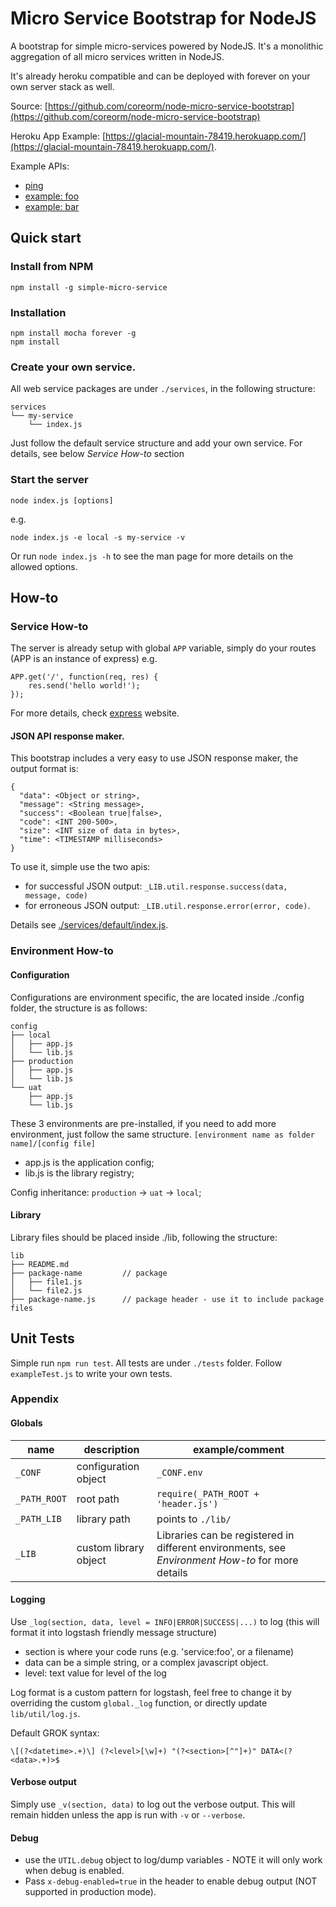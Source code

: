 # Micro Service Bootstrap for NodeJS

A bootstrap for simple micro-services powered by NodeJS. It's a monolithic aggregation of all micro services written in NodeJS. 

It's already heroku compatible and can be deployed with forever on your own server stack as well.

Source: [https://github.com/coreorm/node-micro-service-bootstrap](https://github.com/coreorm/node-micro-service-bootstrap)

Heroku App Example: [https://glacial-mountain-78419.herokuapp.com/](https://glacial-mountain-78419.herokuapp.com/).

Example APIs:
- [ping](https://glacial-mountain-78419.herokuapp.com/ping)
- [example: foo](https://glacial-mountain-78419.herokuapp.com/example/foo)
- [example: bar](https://glacial-mountain-78419.herokuapp.com/example/bar)

## Quick start

### Install from NPM

`npm install -g simple-micro-service`

### Installation

```
npm install mocha forever -g
npm install
```


### Create your own service.

All web service packages are under `./services`, in the following structure:

```
services
└── my-service
    └── index.js
```

Just follow the default service structure and add your own service. For details, see below *Service How-to* section

### Start the server

`node index.js [options]`

e.g.
```
node index.js -e local -s my-service -v
```

Or run `node index.js -h` to see the man page for more details on the allowed options.


## How-to

### Service How-to 

The server is already setup with global `APP` variable, simply do your routes (APP is an instance of express) e.g.

```
APP.get('/', function(req, res) {
    res.send('hello world!');
});
```
For more details, check [express](https://expressjs.com/) website.

#### JSON API response maker.

This bootstrap includes a very easy to use JSON response maker, the output format is: 
```
{
  "data": <Object or string>,
  "message": <String message>,
  "success": <Boolean true|false>,
  "code": <INT 200-500>,
  "size": <INT size of data in bytes>,
  "time": <TIMESTAMP milliseconds>
}
```

To use it, simple use the two apis: 
- for successful JSON output: `_LIB.util.response.success(data, message, code)`
- for erroneous JSON output: `_LIB.util.response.error(error, code)`.

Details see [./services/default/index.js](https://github.com/coreorm/node-micro-service-bootstrap/blob/master/services/default/index.js#L52).

### Environment How-to

#### Configuration

Configurations are environment specific, the are located inside ./config folder, the structure is as follows:

```
config
├── local
│   ├── app.js
│   └── lib.js
├── production
│   ├── app.js
│   └── lib.js
└── uat
    ├── app.js
    └── lib.js
```

These 3 environments are pre-installed, if you need to add more environment, just follow the same structure. `[environment name as folder name]/[config file]`
- app.js is the application config;
- lib.js is the library registry;

Config inheritance: `production` -> `uat` -> `local`;

#### Library

Library files should be placed inside ./lib, following the structure:

```
lib
├── README.md
├── package-name         // package
│   ├── file1.js
│   └── file2.js
├── package-name.js      // package header - use it to include package files
```



## Unit Tests

Simple run `npm run test`. All tests are under `./tests` folder. Follow `exampleTest.js` to write your own tests.


### Appendix

#### Globals

| name | description | example/comment |
|---|---|---|
| `_CONF` | configuration object | `_CONF.env` |
|`_PATH_ROOT`|root path| `require(_PATH_ROOT + 'header.js')` |
|`_PATH_LIB`|library path| points to `./lib/` |
| `_LIB` | custom library object | Libraries can be registered in different environments, see *Environment How-to* for more details |

#### Logging

Use `_log(section, data, level = INFO|ERROR|SUCCESS|...)` to log (this will format it into logstash friendly message structure) 
- section is where your code runs (e.g. 'service:foo', or a filename)
- data can be a simple string, or a complex javascript object.
- level: text value for level of the log

Log format is a custom pattern for logstash, feel free to change it by overriding the custom `global._log` function, or directly update `lib/util/log.js`.

Default GROK syntax: 
```
\[(?<datetime>.+)\] (?<level>[\w]+) "(?<section>[^"]+)" DATA<(?<data>.+)>$
```

#### Verbose output

Simply use `_v(section, data)` to log out the verbose output. This will remain hidden unless the app is run with `-v` or `--verbose`.


#### Debug

- use the `UTIL.debug` object to log/dump variables - NOTE it will only work when debug is enabled.
- Pass `x-debug-enabled=true` in the header to enable debug output (NOT supported in production mode). 

